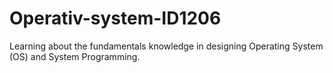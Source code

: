 # Operativ-system-ID1206
Learning about the fundamentals knowledge in designing Operating System (OS) and System Programming.
